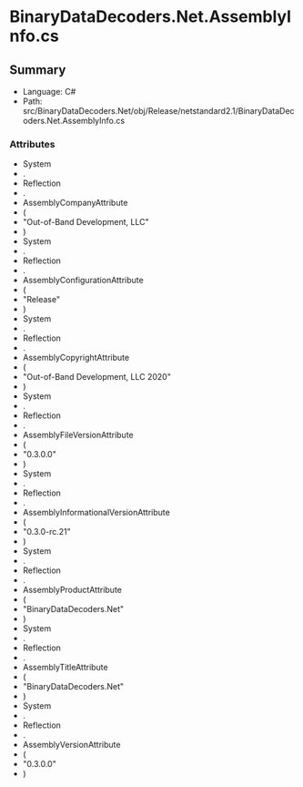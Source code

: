 ﻿# BinaryDataDecoders.Net.AssemblyInfo.cs

## Summary

* Language: C#
* Path: src/BinaryDataDecoders.Net/obj/Release/netstandard2.1/BinaryDataDecoders.Net.AssemblyInfo.cs

### Attributes

 - System
 - .
 - Reflection
 - .
 - AssemblyCompanyAttribute
 - (
 - "Out-of-Band Development, LLC"
 - )
 - System
 - .
 - Reflection
 - .
 - AssemblyConfigurationAttribute
 - (
 - "Release"
 - )
 - System
 - .
 - Reflection
 - .
 - AssemblyCopyrightAttribute
 - (
 - "Out-of-Band Development, LLC 2020"
 - )
 - System
 - .
 - Reflection
 - .
 - AssemblyFileVersionAttribute
 - (
 - "0.3.0.0"
 - )
 - System
 - .
 - Reflection
 - .
 - AssemblyInformationalVersionAttribute
 - (
 - "0.3.0-rc.21"
 - )
 - System
 - .
 - Reflection
 - .
 - AssemblyProductAttribute
 - (
 - "BinaryDataDecoders.Net"
 - )
 - System
 - .
 - Reflection
 - .
 - AssemblyTitleAttribute
 - (
 - "BinaryDataDecoders.Net"
 - )
 - System
 - .
 - Reflection
 - .
 - AssemblyVersionAttribute
 - (
 - "0.3.0.0"
 - )


